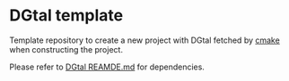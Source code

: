 # DGtal template

Template repository to create a new project with DGtal fetched by [cmake](https://cmake.org) when constructing the project.

Please refer to [DGtal REAMDE.md](https://github.com/DGtal-team/DGtal) for dependencies.
